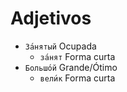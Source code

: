 # Adjetivos

-   `За́нятый` Ocupada
    -   `за́нят` Forma curta
-   `Большо́й` Grande/Ótimo
    -   `вели́к` Forma curta
